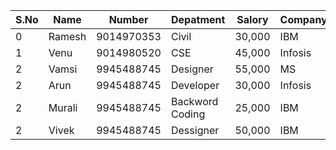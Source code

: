 <html>
<head>
<title>Table Form</title>
<!-- Latest compiled and minified CSS -->
<link rel="stylesheet" href="https://maxcdn.bootstrapcdn.com/bootstrap/3.3.2/css/bootstrap.min.css">

<!-- Optional theme -->
<link rel="stylesheet" href="https://maxcdn.bootstrapcdn.com/bootstrap/3.3.2/css/bootstrap-theme.min.css">

<!-- Latest compiled and minified JavaScript -->
<script src="https://maxcdn.bootstrapcdn.com/bootstrap/3.3.2/js/bootstrap.min.js"></script>
</head>
<body>
<div class="container">
<table class="table table-bordered table-condenced table:hover table-striped">
<thead><i>
<tr><th>S.No</th><th>Name</th><th>Number</th><th>Depatment</th><th>Salory</th><th>Company</th>
</thead></i>
<tbody>
<tr><td>0</td><td>Ramesh</td><td>9014970353</td><td>Civil</td><td>30,000</td><td>IBM</td></tr>
<tr><td>1</td><td>Venu</td><td>9014980520</td><td>CSE</td><td>45,000</td><td>Infosis</td></tr>
<tr><td>2</td><td>Vamsi</td><td>9945488745</td><td>Designer</td><td>55,000</td><td>MS</td></tr>
<tr><td>2</td><td>Arun</td><td>9945488745</td><td>Developer</td><td>30,000</td><td>Infosis</td></tr>
<tr><td>2</td><td>Murali</td><td>9945488745</td><td>Backword Coding</td><td>25,000</td><td>IBM</td></tr>
<tr><td>2</td><td>Vivek</td><td>9945488745</td><td>Dessigner</td><td>50,000</td><td>IBM</td></tr>
</tbody>
</table>
</div>
</body>
</html>
